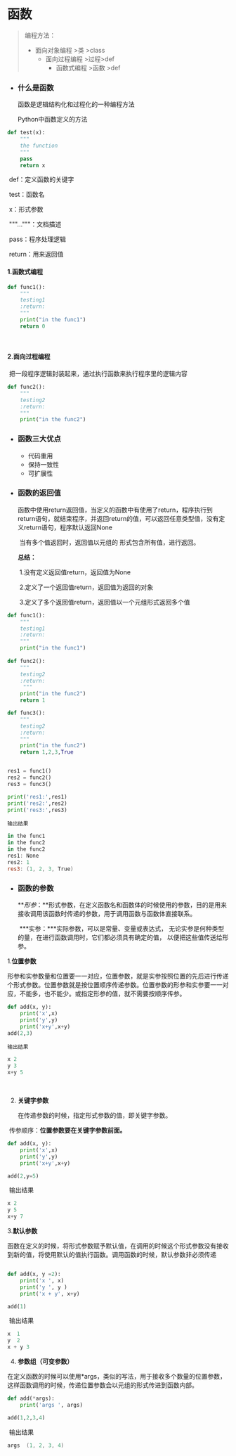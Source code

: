 # 函数

> 编程方法：
>
> * 面向对象编程		>类		>class
>   * 面向过程编程         >过程>def
>     * 函数式编程    >函数      >def



* ### **什么是函数**

  函数是逻辑结构化和过程化的一种编程方法

  Python中函数定义的方法




```python
def test(x):
    """
    the function
    """
    pass
	return x
```

​	def：定义函数的关键字

​	test：函数名

​	x：形式参数

​	"""..."""：文档描述

​	pass：程序处理逻辑

​	return：用来返回值

#### 1.函数式编程



```python
def func1():
    """
    testing1
    :return:
    """
    print("in the func1")
    return 0
```

​

#### 2.面向过程编程

​	把一段程序逻辑封装起来，通过执行函数来执行程序里的逻辑内容



```python
def func2():
    """
    testing2
    :return:
    """
    print("in the func2")
```

* ### **函数三大优点**

  * 代码重用
  * 保持一致性
  * 可扩展性



* ### **函数的返回值**

  ​	函数中使用return返回值，当定义的函数中有使用了return，程序执行到return语句，就结束程序，并返回return的值，可以返回任意类型值，没有定义return语句，程序默认返回None

  ​	当有多个值返回时，返回值以元组的 形式包含所有值，进行返回。

  **总结：**

  ​	1.没有定义返回值return，返回值为None

  ​	2.定义了一个返回值return，返回值为返回的对象

  ​	3.定义了多个返回值return，返回值以一个元组形式返回多个值


```python
def func1():
    """
    testing1
    :return:
    """
    print("in the func1")
    
def func2():
	"""
  	testing2
  	:return:
 	 """
  	print("in the func2")
 	return 1

def func3():
	"""
    testing2
    :return:
    """
    print("in the func2")
    return 1,2,3,True


res1 = func1()
res2 = func2()
res3 = func3()

print('res1:',res1)
print('res2:',res2)
print('res3:',res3)
```

  	输出结果
  ```powershell
in the func1
in the func2
in the func2
res1: None
res2: 1
res3: (1, 2, 3, True)
  ```

  


* ### **函数的参数**

  ​	***形参*：**形式参数，在定义函数名和函数体的时候使用的参数，目的是用来接收调用该函数时传递的参数，用于调用函数与函数体直接联系。

  ​	***实参：***实际参数，可以是常量、变量或表达式， 无论实参是何种类型的量，在进行函数调用时，它们都必须具有确定的值， 以便把这些值传送给形参。


1.**位置参数**

​	形参和实参数量和位置要一一对应，位置参数，就是实参按照位置的先后进行传递个形式参数。位置参数就是按位置顺序传递参数。位置参数的形参和实参要一一对应，不能多，也不能少。或指定形参的值，就不需要按顺序传参。

```python
def add(x, y):
    print('x',x)
    print('y',y)
    print('x+y',x+y)
add(2,3)
```

  	输出结果
  ```python
x 2
y 3
x+y 5
  ```

  ​

2. **关键字参数**

   在传递参数的时候，指定形式参数的值，即关键字参数。

​	传参顺序：**位置参数要在关键字参数前面。**

```python
def add(x, y):
    print('x',x)
    print('y',y)
    print('x+y',x+y)

add(2,y=5)
```

  ​	输出结果

  ```python
  x 2
  y 5
  x+y 7
  ```

  

3.**默认参数**

​	函数在定义的时候，将形式参数赋予默认值，在调用的时候这个形式参数没有接收到新的值，将使用默认的值执行函数。调用函数的时候，默认参数非必须传递

```python

def add(x, y =2):
    print('x ', x)
    print('y ', y )
    print('x + y', x+y)

add(1)
```

​	输出结果

```python
x  1
y  2
x + y 3
```

4. **参数组（可变参数）**

​	在定义函数的时候可以使用*args，类似的写法，用于接收多个数量的位置参数，这样函数调用的时候，传递位置参数会以元组的形式传进到函数内部。

```python
def add(*args):
    print('args ', args)

add(1,2,3,4)
```

​	输出结果

```powershell
args  (1, 2, 3, 4)
```



